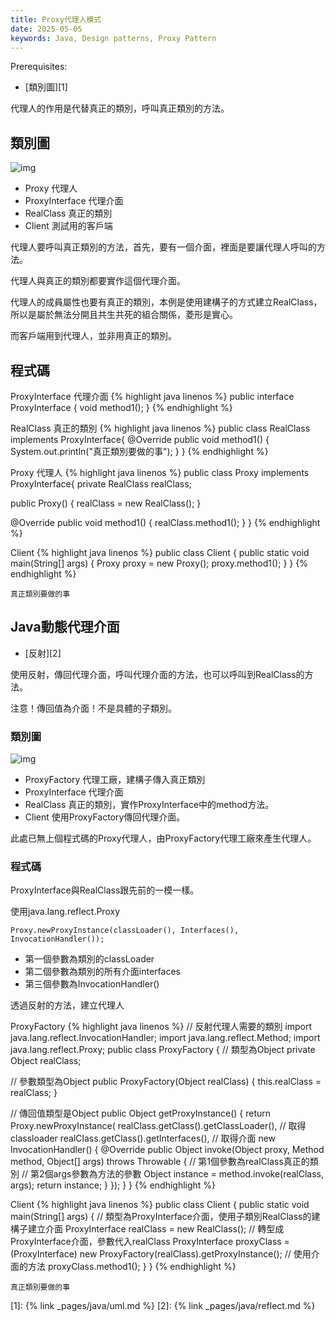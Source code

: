 ```yaml
---
title: Proxy代理人模式
date: 2025-05-05
keywords: Java, Design patterns, Proxy Pattern
---
```

Prerequisites:

- [類別圖][1]

代理人的作用是代替真正的類別，呼叫真正類別的方法。

## 類別圖
![img]({{site.imgurl}}/pattern/proxy1.png)

- Proxy 代理人
- ProxyInterface 代理介面
- RealClass 真正的類別
- Client 測試用的客戶端

代理人要呼叫真正類別的方法，首先，要有一個介面，裡面是要讓代理人呼叫的方法。

代理人與真正的類別都要實作這個代理介面。

代理人的成員屬性也要有真正的類別，本例是使用建構子的方式建立RealClass，所以是屬於無法分開且共生共死的組合關係，菱形是實心。

而客戶端用到代理人，並非用真正的類別。

## 程式碼
ProxyInterface 代理介面
{% highlight java linenos %}
public interface ProxyInterface {
  void method1();
}
{% endhighlight %}

RealClass 真正的類別
{% highlight java linenos %}
public class RealClass implements ProxyInterface{
  @Override
  public void method1() {
    System.out.println("真正類別要做的事");
  }
}
{% endhighlight %}

Proxy 代理人
{% highlight java linenos %}
public class Proxy implements ProxyInterface{
  private RealClass realClass;

  public Proxy() {
    realClass = new RealClass();
  }

  @Override
  public void method1() {
    realClass.method1();
  }
}
{% endhighlight %}

Client
{% highlight java linenos %}
public class Client {
  public static void main(String[] args) {
    Proxy proxy = new Proxy();
    proxy.method1();
  }
}
{% endhighlight %}
```
真正類別要做的事
```

## Java動態代理介面

- [反射][2]

使用反射，傳回代理介面，呼叫代理介面的方法，也可以呼叫到RealClass的方法。

注意！傳回值為介面！不是具體的子類別。

### 類別圖
![img]({{site.imgurl}}/pattern/proxy2.png)

- ProxyFactory 代理工廠，建構子傳入真正類別
- ProxyInterface 代理介面
- RealClass 真正的類別，實作ProxyInterface中的method方法。
- Client 使用ProxyFactory傳回代理介面。

此處已無上個程式碼的Proxy代理人，由ProxyFactory代理工廠來產生代理人。

### 程式碼
ProxyInterface與RealClass跟先前的一模一樣。

使用java.lang.reflect.Proxy
```
Proxy.newProxyInstance(classLoader(), Interfaces(), InvocationHandler());
```
- 第一個參數為類別的classLoader
- 第二個參數為類別的所有介面interfaces
- 第三個參數為InvocationHandler()

透過反射的方法，建立代理人

ProxyFactory
{% highlight java linenos %}
// 反射代理人需要的類別
import java.lang.reflect.InvocationHandler;
import java.lang.reflect.Method;
import java.lang.reflect.Proxy;
public class ProxyFactory {
  // 類型為Object
  private Object realClass;
  
  // 參數類型為Object
  public ProxyFactory(Object realClass) {
    this.realClass = realClass;
  }

  // 傳回值類型是Object
  public Object getProxyInstance() {
    return Proxy.newProxyInstance(
        realClass.getClass().getClassLoader(),  // 取得classloader
        realClass.getClass().getInterfaces(),   // 取得介面
        new InvocationHandler() {
          @Override
          public Object invoke(Object proxy, Method method, Object[] args) throws Throwable {
          	// 第1個參數為realClass真正的類別
            // 第2個args參數為方法的參數
            Object instance = method.invoke(realClass, args);
            return instance;
          }
        });
  }
}
{% endhighlight %}

Client
{% highlight java linenos %}
public class Client {
  public static void main(String[] args) {
    // 類型為ProxyInterface介面，使用子類別RealClass的建構子建立介面
    ProxyInterface realClass = new RealClass();
    // 轉型成ProxyInterface介面，參數代入realClass
    ProxyInterface proxyClass = (ProxyInterface) new ProxyFactory(realClass).getProxyInstance();
    // 使用介面的方法
    proxyClass.method1();
  }
}
{% endhighlight %}
```
真正類別要做的事
```

[1]: {% link _pages/java/uml.md %}
[2]: {% link _pages/java/reflect.md %}